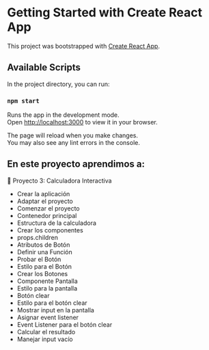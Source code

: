 # Getting Started with Create React App

This project was bootstrapped with [Create React App](https://github.com/facebook/create-react-app).

## Available Scripts

In the project directory, you can run:

### `npm start`

Runs the app in the development mode.\
Open [http://localhost:3000](http://localhost:3000) to view it in your browser.

The page will reload when you make changes.\
You may also see any lint errors in the console.

<h2> En este proyecto aprendimos a: </h2>

🔹 Proyecto 3: Calculadora Interactiva

- Crear la aplicación
- Adaptar el proyecto
- Comenzar el proyecto
- Contenedor principal
- Estructura de la calculadora
- Crear los componentes
- props.children
- Atributos de Botón
- Definir una Función
- Probar el Botón
- Estilo para el Botón
- Crear los Botones
- Componente Pantalla
- Estilo para la pantalla
- Botón clear
- Estilo para el botón clear
- Mostrar input en la pantalla
- Asignar event listener
- Event Listener para el botón clear
- Calcular el resultado
- Manejar input vacío
